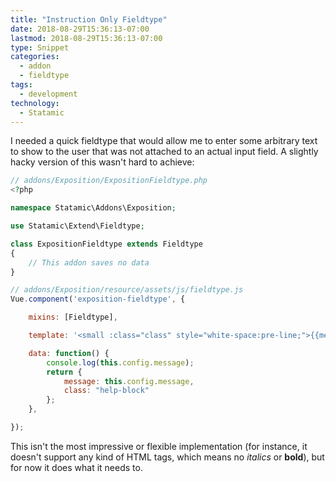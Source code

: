 ```yaml
---
title: "Instruction Only Fieldtype"
date: 2018-08-29T15:36:13-07:00
lastmod: 2018-08-29T15:36:13-07:00
type: Snippet
categories:
  - addon
  - fieldtype
tags: 
  - development
technology: 
  - Statamic
---
```


I needed a quick fieldtype that would allow me to enter some arbitrary text to show to the user that was not attached to an actual input field. A slightly hacky version of this wasn't hard to achieve:

```php
// addons/Exposition/ExpositionFieldtype.php
<?php

namespace Statamic\Addons\Exposition;

use Statamic\Extend\Fieldtype;

class ExpositionFieldtype extends Fieldtype
{
    // This addon saves no data
}
```

```js
// addons/Exposition/resource/assets/js/fieldtype.js
Vue.component('exposition-fieldtype', {

    mixins: [Fieldtype],

    template: '<small :class="class" style="white-space:pre-line;">{{message}}</small>',

    data: function() {
        console.log(this.config.message);
        return {
            message: this.config.message,
            class: "help-block"
        };
    },

});
```

This isn't the most impressive or flexible implementation (for instance, it doesn't support any kind of HTML tags, which means no _italics_ or **bold**), but for now it does what it needs to.
